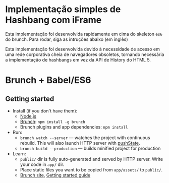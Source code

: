 # Implementação simples de Hashbang com iFrame

Esta implementação foi desenvolvida rapidamente em cima do skeleton `es6` do brunch.
Para rodar, siga as intruções abaixo (em inglês)

Esta implementação foi desenvolvida devido à necessidade de acesso em uma rede corporativa cheia de navegadores obsoletos,
tornando necessária a implementação de hashbangs em vez da API de History do HTML 5.

# Brunch + Babel/ES6

## Getting started

* Install (if you don't have them):
    * [Node.js](http://nodejs.org)
    * [Brunch](http://brunch.io): `npm install -g brunch`
    * Brunch plugins and app dependencies: `npm install`
* Run:
    * `brunch watch --server` — watches the project with continuous rebuild. This will also launch HTTP server with [pushState](https://developer.mozilla.org/en-US/docs/Web/Guide/API/DOM/Manipulating_the_browser_history).
    * `brunch build --production` — builds minified project for production
* Learn:
    * `public/` dir is fully auto-generated and served by HTTP server.  Write your code in `app/` dir.
    * Place static files you want to be copied from `app/assets/` to `public/`.
    * [Brunch site](http://brunch.io), [Getting started guide](https://github.com/brunch/brunch-guide#readme)